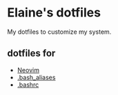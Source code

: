 # Elaine's dotfiles

My dotfiles to customize my system.

## dotfiles for

- [Neovim](nvim/README.md)
- [.bash_aliases](.bash_aliases)
- [.bashrc](.bashrc)
